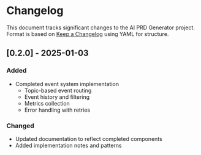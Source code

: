 # Changelog

This document tracks significant changes to the AI PRD Generator project. Format is based on [Keep a Changelog](https://keepachangelog.com/en/1.0.0/) using YAML for structure.

## [0.2.0] - 2025-01-03

### Added
- Completed event system implementation
  - Topic-based event routing
  - Event history and filtering
  - Metrics collection
  - Error handling with retries

### Changed
- Updated documentation to reflect completed components
- Added implementation notes and patterns 